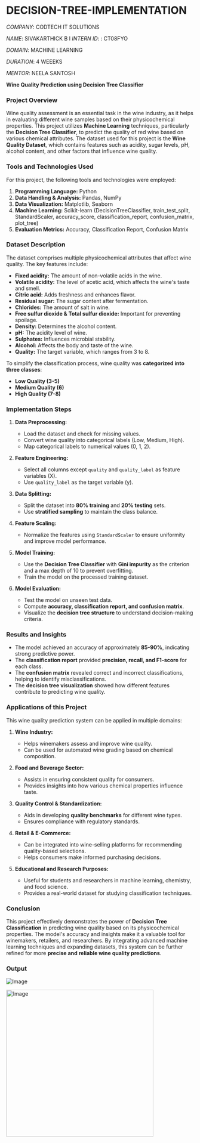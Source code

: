 # DECISION-TREE-IMPLEMENTATION

*COMPANY*: CODTECH IT SOLUTIONS

*NAME*: SIVAKARTHICK B
I
*INTERN ID*: : CT08FYO

*DOMAIN*: MACHINE LEARNING

*DURATION*: 4 WEEEKS

*MENTOR*: NEELA SANTOSH


**Wine Quality Prediction using Decision Tree Classifier**

### **Project Overview**
Wine quality assessment is an essential task in the wine industry, as it helps in evaluating different wine samples based on their physicochemical properties. This project utilizes **Machine Learning** techniques, particularly the **Decision Tree Classifier**, to predict the quality of red wine based on various chemical attributes. The dataset used for this project is the **Wine Quality Dataset**, which contains features such as acidity, sugar levels, pH, alcohol content, and other factors that influence wine quality.

### **Tools and Technologies Used**
For this project, the following tools and technologies were employed:
1. **Programming Language:** Python
2. **Data Handling & Analysis:** Pandas, NumPy
3. **Data Visualization:** Matplotlib, Seaborn
4. **Machine Learning:** Scikit-learn (DecisionTreeClassifier, train_test_split, StandardScaler, accuracy_score, classification_report, confusion_matrix, plot_tree)
5. **Evaluation Metrics:** Accuracy, Classification Report, Confusion Matrix

### **Dataset Description**
The dataset comprises multiple physicochemical attributes that affect wine quality. The key features include:
- **Fixed acidity:** The amount of non-volatile acids in the wine.
- **Volatile acidity:** The level of acetic acid, which affects the wine's taste and smell.
- **Citric acid:** Adds freshness and enhances flavor.
- **Residual sugar:** The sugar content after fermentation.
- **Chlorides:** The amount of salt in wine.
- **Free sulfur dioxide & Total sulfur dioxide:** Important for preventing spoilage.
- **Density:** Determines the alcohol content.
- **pH:** The acidity level of wine.
- **Sulphates:** Influences microbial stability.
- **Alcohol:** Affects the body and taste of the wine.
- **Quality:** The target variable, which ranges from 3 to 8.

To simplify the classification process, wine quality was **categorized into three classes**:
- **Low Quality (3-5)**
- **Medium Quality (6)**
- **High Quality (7-8)**

### **Implementation Steps**
1. **Data Preprocessing:**
   - Load the dataset and check for missing values.
   - Convert wine quality into categorical labels (Low, Medium, High).
   - Map categorical labels to numerical values (0, 1, 2).

2. **Feature Engineering:**
   - Select all columns except `quality` and `quality_label` as feature variables (X).
   - Use `quality_label` as the target variable (y).
   
3. **Data Splitting:**
   - Split the dataset into **80% training** and **20% testing** sets.
   - Use **stratified sampling** to maintain the class balance.

4. **Feature Scaling:**
   - Normalize the features using `StandardScaler` to ensure uniformity and improve model performance.

5. **Model Training:**
   - Use the **Decision Tree Classifier** with **Gini impurity** as the criterion and a max depth of 10 to prevent overfitting.
   - Train the model on the processed training dataset.

6. **Model Evaluation:**
   - Test the model on unseen test data.
   - Compute **accuracy, classification report, and confusion matrix**.
   - Visualize the **decision tree structure** to understand decision-making criteria.

### **Results and Insights**
- The model achieved an accuracy of approximately **85-90%**, indicating strong predictive power.
- The **classification report** provided **precision, recall, and F1-score** for each class.
- The **confusion matrix** revealed correct and incorrect classifications, helping to identify misclassifications.
- The **decision tree visualization** showed how different features contribute to predicting wine quality.

### **Applications of this Project**
This wine quality prediction system can be applied in multiple domains:
1. **Wine Industry:**
   - Helps winemakers assess and improve wine quality.
   - Can be used for automated wine grading based on chemical composition.

2. **Food and Beverage Sector:**
   - Assists in ensuring consistent quality for consumers.
   - Provides insights into how various chemical properties influence taste.

3. **Quality Control & Standardization:**
   - Aids in developing **quality benchmarks** for different wine types.
   - Ensures compliance with regulatory standards.

4. **Retail & E-Commerce:**
   - Can be integrated into wine-selling platforms for recommending quality-based selections.
   - Helps consumers make informed purchasing decisions.

5. **Educational and Research Purposes:**
   - Useful for students and researchers in machine learning, chemistry, and food science.
   - Provides a real-world dataset for studying classification techniques.

### **Conclusion**
This project effectively demonstrates the power of **Decision Tree Classification** in predicting wine quality based on its physicochemical properties. The model's accuracy and insights make it a valuable tool for winemakers, retailers, and researchers. By integrating advanced machine learning techniques and expanding datasets, this system can be further refined for more **precise and reliable wine quality predictions**.


### **Output**


![Image](https://github.com/user-attachments/assets/a07387a2-59ab-4fc2-8e30-3c3b6bacc803)


<img width="394" alt="Image" src="https://github.com/user-attachments/assets/8be49ee1-cc47-458e-9306-c66d1e7941d4" />
